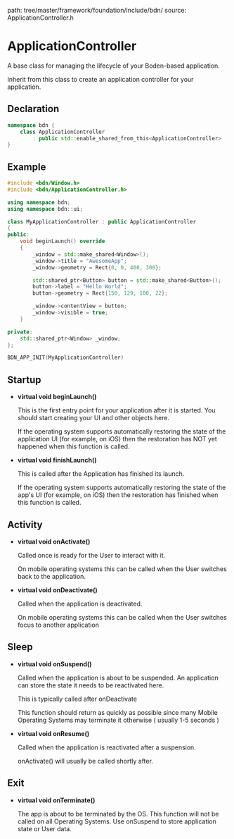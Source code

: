 path: tree/master/framework/foundation/include/bdn/
source: ApplicationController.h

# ApplicationController

A base class for managing the lifecycle of your Boden-based application.

Inherit from this class to create an application controller for your application.

## Declaration

```C++
namespace bdn {
	class ApplicationController 
		: public std::enable_shared_from_this<ApplicationController>
}
```

## Example

```c++
#include <bdn/Window.h>
#include <bdn/ApplicationController.h>

using namespace bdn;
using namespace bdn::ui;

class MyApplicationController : public ApplicationController
{
public:
	void beginLaunch() override
	{
	    _window = std::make_shared<Window>();
	    _window->title = "AwesomeApp";
	    _window->geometry = Rect{0, 0, 400, 300};

	    std::shared_ptr<Button> button = std::make_shared<Button>();
	    button->label = "Hello World";
	    button->geometry = Rect{150, 129, 100, 22};

	    _window->contentView = button;
	    _window->visible = true;
	}

private:
	std::shared_ptr<Window> _window;
};

BDN_APP_INIT(MyApplicationController)
```

## Startup

* **virtual void beginLaunch()**

	This is the first entry point for your application after it is started. You should start creating your UI and other objects here.

	If the operating system supports automatically restoring the state
	of the application UI (for example, on iOS) then the restoration has NOT
	yet happened when this function is called.

* **virtual void finishLaunch()**

	This is called after the Application has finished its launch.

	If the operating system supports automatically restoring the state
	of the app's UI (for example, on iOS) then the restoration has
	finished when this function is called.

## Activity

* **virtual void onActivate()**

	Called once is ready for the User to interact with it. 

	On mobile operating systems this can be called when the User switches back to the application.

* **virtual void onDeactivate()**

	Called when the application is deactivated.

	On mobile operating systems this can be called when the User switches focus to another application

## Sleep

* **virtual void onSuspend()**

	Called when the application is about to be suspended. An application can store the state it needs
	to be reactivated here. 

	This is typically called after onDeactivate 

	This function should return as quickly as possible since many Mobile Operating Systems may terminate 
	it otherwise ( usually 1-5 seconds )

* **virtual void onResume()**

	Called when the application is reactivated after a suspension.

	onActivate() will usually be called shortly after.

## Exit

* **virtual void onTerminate()**

	The app is about to be terminated by the OS. This function will not be called on all Operating Systems.
	Use onSuspend to store application state or User data.
